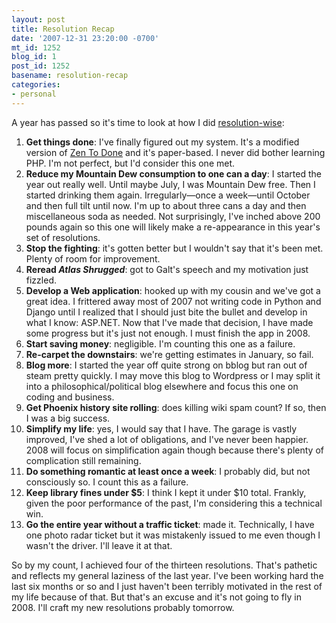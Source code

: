 ```yaml
---
layout: post
title: Resolution Recap
date: '2007-12-31 23:20:00 -0700'
mt_id: 1252
blog_id: 1
post_id: 1252
basename: resolution-recap
categories:
- personal
---
```

<p>A year has passed so it's time to look at how I did <a href="/2007/01/01/new-years-resolutions.aspx">resolution-wise</a>:</p><ol><li><strong>Get things done</strong>: I've finally figured out my system. It's a modified version of <a href="http://zenhabits.net/2007/04/zen-to-done-ztd-the-ultimate-simple-productivity-system/">Zen To Done</a> and it's paper-based. I never did bother learning PHP. I'm not perfect, but I'd consider this one met.</li><li><strong>Reduce my Mountain Dew consumption to one can a day</strong>: I started the year out really well. Until maybe July, I was Mountain Dew free. Then I started drinking them again. Irregularly&#x2014;once a week&#x2014;until October and then full tilt until now. I'm up to about three cans a day and then miscellaneous soda as needed. Not surprisingly, I've inched above 200 pounds again so this one will likely make a re-appearance in this year's set of resolutions.</li><li><strong>Stop the fighting</strong>: it's gotten better but I wouldn't say that it's been met. Plenty of room for improvement.</li><li><strong>Reread <cite>Atlas Shrugged</cite></strong>: got to Galt's speech and my motivation just fizzled.</li><li><strong>Develop a Web application</strong>: hooked up with my cousin and we've got a great idea. I frittered away most of 2007 not writing code in Python and Django until I realized that I should just bite the bullet and develop in what I know: ASP.NET. Now that I've made that decision, I have made some progress but it's just not enough. I must finish the app in 2008.</li><li><strong>Start saving money</strong>: negligible. I'm counting this one as a failure.</li><li><strong>Re-carpet the downstairs</strong>: we're getting estimates in January, so fail.</li><li><strong>Blog more</strong>: I started the year off quite strong on bblog but ran out of steam pretty quickly. I may move this blog to Wordpress or I may split it into a philosophical/political blog elsewhere and focus this one on coding and business.</li><li><strong>Get Phoenix history site rolling</strong>: does killing wiki spam count? If so, then I was a big success.</li><li><strong>Simplify my life</strong>: yes, I would say that I have. The garage is vastly improved, I've shed a lot of obligations, and I've never been happier. 2008 will focus on simplification again though because there's plenty of complication still remaining.</li><li><strong>Do something romantic at least once a week</strong>: I probably did, but not consciously so. I count this as a failure.</li><li><strong>Keep library fines under $5</strong>: I think I kept it under $10 total. Frankly, given the poor performance of the past, I'm considering this a technical win.</li><li><strong>Go the entire year without a traffic ticket</strong>: made it. Technically, I have one photo radar ticket but it was mistakenly issued to me even though I wasn't the driver. I'll leave it at that.</li></ol><p>So by my count, I achieved four of the thirteen resolutions. That's pathetic and reflects my general laziness of the last year. I've been working hard the last six months or so and I just haven't been terribly motivated in the rest of my life because of that. But that's an excuse and it's not going to fly in 2008. I'll craft my new resolutions probably tomorrow.</p>
